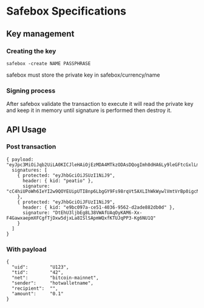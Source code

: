 # Safebox Specifications

## Key management

### Creating the key

```
safebox -create NAME PASSPHRASE
```

safebox must store the private key in safebox/currency/name

### Signing process

After safebox validate the transaction to execute
it will read the private key and keep it in memory until signature is performed
then destroy it.

## API Usage

### Post transaction

```
{ payload: "eyJpc3MiOiJqb2UiLA0KICJleHAiOjEzMDA4MTkzODAsDQogImh0dHA6Ly9leGFtcGxlLmNvbS9pc19yb290Ijp0cnVlfQ",
  signatures: [
    { protected: "eyJhbGciOiJSUzI1NiJ9",
      header: { kid: "peatio" },
      signature: "cC4hiUPoWh6IeYI2w9QOYEUipUTI8np6LbgGY9Fs98rqVt5AXLIhWkWywlVmtVrBp0igcN_IoypGlUPQGe77Rw"
    },
    { protected: "eyJhbGciOiJFUzI1NiJ9",
      header: { kid: "e9bc097a-ce51-4036-9562-d2ade882db0d" },
      signature: "DtEhU3ljbEg8L38VWAfUAqOyKAM6-Xx-F4GawxaepmXFCgfTjDxw5djxLa8ISlSApmWQxfKTUJqPP3-Kg6NU1Q"
    }
  ]
}
```

### With payload

```
{
  "uid":        "U123",
  "tid":        "42",
  "net":        "bitcoin-mainnet",
  "sender":     "hotwalletname",
  "recipient":  "",
  "amount":     "0.1"
}
```
